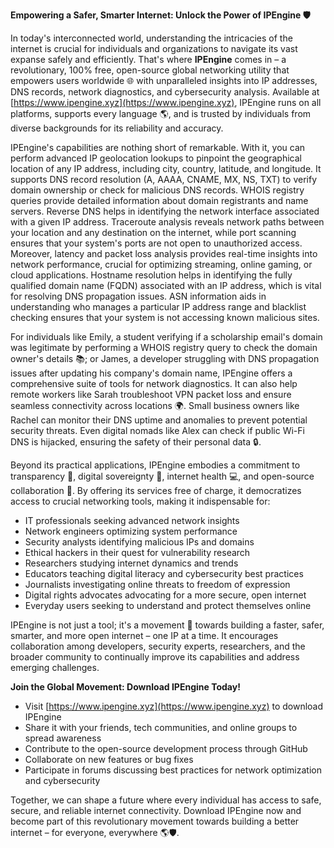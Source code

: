 **Empowering a Safer, Smarter Internet: Unlock the Power of IPEngine 🛡️**

In today's interconnected world, understanding the intricacies of the internet is crucial for individuals and organizations to navigate its vast expanse safely and efficiently. That's where **IPEngine** comes in – a revolutionary, 100% free, open-source global networking utility that empowers users worldwide 🌐 with unparalleled insights into IP addresses, DNS records, network diagnostics, and cybersecurity analysis. Available at [https://www.ipengine.xyz](https://www.ipengine.xyz), IPEngine runs on all platforms, supports every language 🌎, and is trusted by individuals from diverse backgrounds for its reliability and accuracy.

IPEngine's capabilities are nothing short of remarkable. With it, you can perform advanced IP geolocation lookups to pinpoint the geographical location of any IP address, including city, country, latitude, and longitude. It supports DNS record resolution (A, AAAA, CNAME, MX, NS, TXT) to verify domain ownership or check for malicious DNS records. WHOIS registry queries provide detailed information about domain registrants and name servers. Reverse DNS helps in identifying the network interface associated with a given IP address. Traceroute analysis reveals network paths between your location and any destination on the internet, while port scanning ensures that your system's ports are not open to unauthorized access. Moreover, latency and packet loss analysis provides real-time insights into network performance, crucial for optimizing streaming, online gaming, or cloud applications. Hostname resolution helps in identifying the fully qualified domain name (FQDN) associated with an IP address, which is vital for resolving DNS propagation issues. ASN information aids in understanding who manages a particular IP address range and blacklist checking ensures that your system is not accessing known malicious sites.

For individuals like Emily, a student verifying if a scholarship email's domain was legitimate by performing a WHOIS registry query to check the domain owner's details 📚; or James, a developer struggling with DNS propagation issues after updating his company's domain name, IPEngine offers a comprehensive suite of tools for network diagnostics. It can also help remote workers like Sarah troubleshoot VPN packet loss and ensure seamless connectivity across locations 🌍. Small business owners like Rachel can monitor their DNS uptime and anomalies to prevent potential security threats. Even digital nomads like Alex can check if public Wi-Fi DNS is hijacked, ensuring the safety of their personal data 🔒.

Beyond its practical applications, IPEngine embodies a commitment to transparency 📢, digital sovereignty 👥, internet health 💻, and open-source collaboration 🤝. By offering its services free of charge, it democratizes access to crucial networking tools, making it indispensable for:

- IT professionals seeking advanced network insights
- Network engineers optimizing system performance
- Security analysts identifying malicious IPs and domains
- Ethical hackers in their quest for vulnerability research
- Researchers studying internet dynamics and trends
- Educators teaching digital literacy and cybersecurity best practices
- Journalists investigating online threats to freedom of expression
- Digital rights advocates advocating for a more secure, open internet
- Everyday users seeking to understand and protect themselves online

IPEngine is not just a tool; it's a movement 🚀 towards building a faster, safer, smarter, and more open internet – one IP at a time. It encourages collaboration among developers, security experts, researchers, and the broader community to continually improve its capabilities and address emerging challenges.

**Join the Global Movement: Download IPEngine Today!**

- Visit [https://www.ipengine.xyz](https://www.ipengine.xyz) to download IPEngine
- Share it with your friends, tech communities, and online groups to spread awareness
- Contribute to the open-source development process through GitHub
- Collaborate on new features or bug fixes
- Participate in forums discussing best practices for network optimization and cybersecurity

Together, we can shape a future where every individual has access to safe, secure, and reliable internet connectivity. Download IPEngine now and become part of this revolutionary movement towards building a better internet – for everyone, everywhere 🌎🛡️.